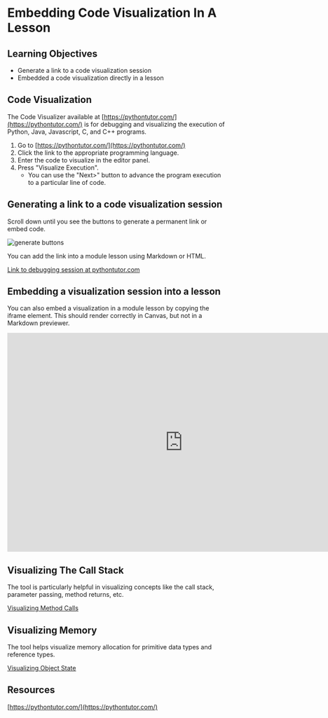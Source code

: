 #  Embedding Code Visualization In A Lesson

## Learning Objectives

- Generate a link to a code visualization session
- Embedded a code visualization directly in a lesson

## Code Visualization

The Code Visualizer available at [https://pythontutor.com/](https://pythontutor.com/) is
for debugging and visualizing the execution of Python, Java, Javascript, C, and C++ programs.

1. Go to [https://pythontutor.com/](https://pythontutor.com/)
2. Click the link to the appropriate programming language.
3. Enter the code to visualize in the editor panel. 
4. Press "Visualize Execution".
   - You can use the "Next>" button to advance the program execution to a particular line of code. 

## Generating a link to a code visualization session

Scroll down until you see the buttons to generate a permanent link or embed code. 

![generate buttons](https://curriculum-content.s3.amazonaws.com/6676/java-mod2-strings/generate_buttons.png)

You can add the link into a module lesson using Markdown or HTML.   

[Link to debugging session at pythontutor.com](https://pythontutor.com/visualize.html#code=myList%20%3D%20%281,%20%282,%20%283,%20%284,%20%285,%20None%29%29%29%29%29%0A%0Adef%20sumList%28node,%20subtotal%29%3A%0A%20%20if%20not%20node%3A%0A%20%20%20%20return%20subtotal%0A%20%20else%3A%0A%20%20%20%20return%20sumList%28node%5B1%5D,%20subtotal%20%2B%20node%5B0%5D%29%0A%0Atotal%20%3D%20sumList%28myList,%200%29&cumulative=false&curInstr=0&heapPrimitives=nevernest&mode=display&origin=opt-frontend.js&py=3&rawInputLstJSON=%5B%5D&textReferences=false)

## Embedding a visualization session into a lesson

You can also embed a visualization in a module lesson by copying the iframe element.
This should render correctly in Canvas, but not in a Markdown previewer.

<iframe width="800" height="500" frameborder="0" src="https://pythontutor.com/iframe-embed.html#code=myList%20%3D%20%281,%20%282,%20%283,%20%284,%20%285,%20None%29%29%29%29%29%0A%0Adef%20sumList%28node,%20subtotal%29%3A%0A%20%20if%20not%20node%3A%0A%20%20%20%20return%20subtotal%0A%20%20else%3A%0A%20%20%20%20return%20sumList%28node%5B1%5D,%20subtotal%20%2B%20node%5B0%5D%29%0A%0Atotal%20%3D%20sumList%28myList,%200%29&codeDivHeight=400&codeDivWidth=350&cumulative=false&curInstr=0&heapPrimitives=nevernest&origin=opt-frontend.js&py=3&rawInputLstJSON=%5B%5D&textReferences=false"> </iframe>

## Visualizing The Call Stack

The tool is particularly helpful in visualizing concepts like the call stack, parameter passing, method returns, etc.

[Visualizing Method Calls](https://pythontutor.com/visualize.html#code=import%20math%0A%0A%23A%20function%20can%20call%20another%20function%20%0A%0Adef%20calc_circle_area%28circle_diameter%29%3A%20%0A%20%20%20%0A%20%20%20circle_radius%20%3D%20circle_diameter%20/%202.0%20%0A%20%20%20circle_area%20%3D%20math.pi%20*%20circle_radius%20*%20circle_radius%20%0A%20%20%20return%20circle_area%20%0A%20%20%20%0Adef%20pizza_calories%28pizza_diameter%29%3A%20%0A%20%20%20calories_per_square_inch%20%3D%2016.7%20%20%20%0A%20%20%20%0A%20%20%20%23Call%20calc_circle_area%20function%20to%20get%20area%20of%20the%20pizza%20%0A%20%20%20pizza_area%20%3D%20calc_circle_area%28pizza_diameter%29%20%0A%20%20%20total_calories%20%3D%20pizza_area%20*%20calories_per_square_inch%20%0A%20%20%20return%20total_calories%20%0A%20%20%20%0A%23main%20algorithm%0Aprint%28'12%20inch%20pizza%20has%20%7B%3A.2f%7D%20calories.'.format%28pizza_calories%2812.0%29%29%29%0Aprint%28'14%20inch%20pizza%20has%20%7B%3A.2f%7D%20calories.'.format%28pizza_calories%2814.0%29%29%29&cumulative=false&curInstr=10&heapPrimitives=nevernest&mode=display&origin=opt-frontend.js&py=3&rawInputLstJSON=%5B%5D&textReferences=false)


## Visualizing Memory

The tool helps visualize memory allocation for primitive data types and reference types.

[Visualizing Object State](https://pythontutor.com/visualize.html#code=public%20class%20PizzaTopping%20%7B%0A%20%20%20%20private%20String%20name%3B%0A%20%20%20%20private%20int%20likes%3B%0A%0A%20%20%20%20public%20static%20void%20main%28String%5B%5D%20args%29%20%7B%0A%20%20%20%20%20%20%20%20PizzaTopping%20topping1%20%3D%20new%20PizzaTopping%28%29%3B%0A%20%20%20%20%20%20%20%20PizzaTopping%20topping2%20%3D%20new%20PizzaTopping%28%29%3B%0A%20%20%20%20%20%20%20%20topping1.name%20%3D%20%22Mushroom%22%3B%0A%20%20%20%20%20%20%20%20topping1.likes%20%3D%2010%3B%0A%20%20%20%20%20%20%20%20topping2.name%20%3D%20%22Sausage%22%3B%0A%20%20%20%20%20%20%20%20topping2.likes%20%3D%2015%3B%0A%0A%20%20%20%20%20%20%20%20PizzaTopping%20favoriteTopping%20%3D%20topping2%3B%0A%20%20%20%20%20%20%20%20favoriteTopping.likes%2B%2B%3B%0A%20%20%20%20%20%20%20%20System.out.println%28%22My%20favorite%20topping%20is%20%22%20%2B%20favoriteTopping.name%29%3B%0A%0A%20%20%20%20%20%20%20%20System.out.println%28topping1.name%20%2B%20%22%20has%20%22%20%2B%20topping1.likes%20%2B%20%22%20likes%22%29%3B%0A%20%20%20%20%20%20%20%20System.out.println%28topping2.name%20%2B%20%22%20has%20%22%20%2B%20topping2.likes%20%2B%20%22%20likes%22%29%3B%0A%0A%20%20%20%20%7D%0A%7D&cumulative=false&curInstr=16&heapPrimitives=nevernest&mode=display&origin=opt-frontend.js&py=java&rawInputLstJSON=%5B%5D&textReferences=false)


## Resources

[https://pythontutor.com/](https://pythontutor.com/)